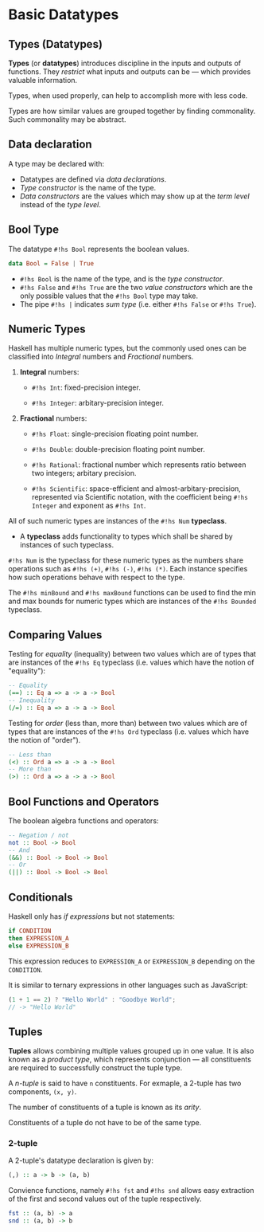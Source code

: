 # Basic Datatypes

## Types (Datatypes)

**Types** (or **datatypes**) introduces discipline in the inputs and outputs
of functions. They *restrict* what inputs and outputs can be — which provides
valuable information.

Types, when used properly, can help to accomplish more with less code.

Types are how similar values are grouped together by finding commonality.
Such commonality may be abstract.

## Data declaration

A type may be declared with:

- Datatypes are defined via *data declarations*.
- *Type constructor* is the name of the type.
- *Data constructors* are the values which may show up at the *term level*
instead of the *type level*.

## Bool Type

The datatype `#!hs Bool` represents the boolean values.

```haskell
data Bool = False | True
```

- `#!hs Bool` is the name of the type, and is the *type constructor*.
- `#!hs False` and `#!hs True` are the two *value constructors* which are the 
only possible values that the `#!hs Bool` type may take.
- The pipe `#!hs |` indicates *sum type* (i.e. either `#!hs False` or 
`#!hs True`).

## Numeric Types

Haskell has multiple numeric types, but the commonly used ones can be classified
into *Integral* numbers and *Fractional* numbers.

1. **Integral** numbers:

    - `#!hs Int`: fixed-precision integer.

    - `#!hs Integer`: arbitary-precision integer.

2. **Fractional** numbers:

    - `#!hs Float`: single-precision floating point number.

    - `#!hs Double`: double-precision floating point number.

    - `#!hs Rational`: fractional number which represents ratio between two
    integers; arbitary precision.

    - `#!hs Scientific`: space-efficient and almost-arbitary-precision, 
    represented via Scientific notation, with the coefficient being 
    `#!hs Integer` and exponent as `#!hs Int`.

All of such numeric types are instances of the `#!hs Num` **typeclass**.

- A **typeclass** adds functionality to types which shall be shared by instances
of such typeclass.

`#!hs Num` is the typeclass for these numeric types as the numbers share
operations such as `#!hs (+)`, `#!hs (-)`, `#!hs (*)`. Each instance specifies
how such operations behave with respect to the type.

The `#!hs minBound` and `#!hs maxBound` functions can be used to find the
min and max bounds for numeric types which are instances of the `#!hs Bounded`
typeclass.

## Comparing Values

Testing for *equality* (inequality) between two values which are of types that 
are instances of the `#!hs Eq` typeclass (i.e. values which have the notion of 
"equality"):

```haskell
-- Equality
(==) :: Eq a => a -> a -> Bool 
-- Inequality
(/=) :: Eq a => a -> a -> Bool 
```

Testing for *order* (less than, more than) between two values which are of types
that are instances of the `#!hs Ord` typeclass (i.e. values which have the notion 
of "order").

```haskell
-- Less than
(<) :: Ord a => a -> a -> Bool
-- More than
(>) :: Ord a => a -> a -> Bool
```

## Bool Functions and Operators

The boolean algebra functions and operators:

```haskell
-- Negation / not
not :: Bool -> Bool
-- And
(&&) :: Bool -> Bool -> Bool
-- Or
(||) :: Bool -> Bool -> Bool
```

## Conditionals

Haskell only has *if expressions* but not statements:

```haskell
if CONDITION
then EXPRESSION_A
else EXPRESSION_B
```

This expression reduces to `EXPRESSION_A` or `EXPRESSION_B` depending on
the `CONDITION`.

It is similar to ternary expressions in other languages such as JavaScript:

```javascript
(1 + 1 == 2) ? "Hello World" : "Goodbye World";
// -> "Hello World"
```

## Tuples

**Tuples** allows combining multiple values grouped up in one value. It is also
known as a *product type*, which represents conjunction — all constituents
are required to successfully construct the tuple type.

A *n-tuple* is said to have `n` constituents. For exmaple, a 2-tuple has
two components, `(x, y)`.

The number of constituents of a tuple is known as its *arity*.

Constituents of a tuple do not have to be of the same type.

### 2-tuple

A 2-tuple's datatype declaration is given by:

```haskell
(,) :: a -> b -> (a, b)
```

Convience functions, namely `#!hs fst` and `#!hs snd` allows easy extraction of
the first and second values out of the tuple respectively.

```haskell
fst :: (a, b) -> a
snd :: (a, b) -> b
```
